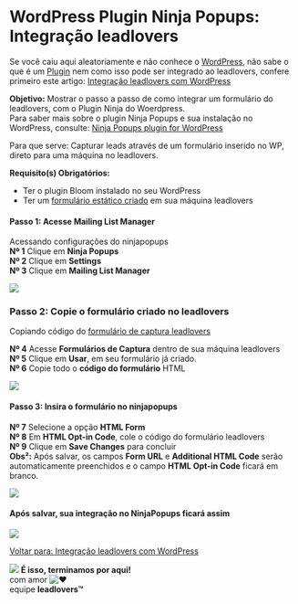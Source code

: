 # WordPress Plugin Ninja Popups: Integração leadlovers

Se você caiu aqui aleatoriamente e não conhece o [WordPress](https://br.wordpress.com/), não sabe o que é um [Plugin](https://br.wordpress.com/install-plugins/) nem como isso pode ser integrado ao leadlovers, confere primeiro este artigo: [Integração leadlovers com WordPress](https://suporte.love/integracao-leadlovers-com-wordpress/)

**Objetivo:** Mostrar o passo a passo de como integrar um formulário do leadlovers, com o Plugin Ninja do Woerdpress.\
Para saber mais sobre o plugin Ninja Popups e sua instalação no WordPress, consulte: [Ninja Popups plugin for WordPress](https://codecanyon.net/item/ninja-popups-for-wordpress/3476479)

Para que serve: Capturar leads através de um formulário inserido no WP, direto para uma máquina no leadlovers.

**Requisito(s) Obrigatórios:**

* Ter o plugin Bloom instalado no seu WordPress
* Ter um [formulário estático criado](https://suporte.love/criar-formulario-estatico/) em sua máquina leadlovers

#### Passo 1: Acesse Mailing List Manager

Acessando configurações do ninjapopups\
**Nº 1** Clique em **Ninja Popups**\
**Nº 2** Clique em **Settings**\
**Nº 3** Clique em **Mailing List Manager**

[![](https://legado.leadlovers.site/wp-content/uploads/2020/09/wordpress-plugin-ninja-popups\_-integrao-leadlovers-360041124673\_mceclip0.png)](https://legado.leadlovers.site/wp-content/uploads/2020/09/wordpress-plugin-ninja-popups\_-integrao-leadlovers-360041124673\_mceclip0.png)

### Passo 2: Copie o formulário criado no leadlovers

Copiando código do [formulário de captura leadlovers](https://suporte.love/criar-formulario-estatico/)

**Nº 4** Acesse **Formulários de Captura** dentro de sua máquina leadlovers\
**Nº 5** Clique em **Usar**, em seu formulário já criado.\
**Nº 6** Copie todo o **código do formulário** HTML

[![](https://legado.leadlovers.site/wp-content/uploads/2020/09/wordpress-plugin-ninja-popups\_-integrao-leadlovers-360041124673\_mceclip2.png)](https://legado.leadlovers.site/wp-content/uploads/2020/09/wordpress-plugin-ninja-popups\_-integrao-leadlovers-360041124673\_mceclip2.png)

#### Passo 3: Insira o formulário no ninjapopups

**Nº 7** Selecione a opção **HTML Form**\
**Nº 8** Em **HTML Opt-in Code**, cole o código do formulário leadlovers\
**Nº 9** Clique em **Save Changes** para concluir\
**Obs²:** Após salvar, os campos **Form URL** e **Additional HTML Code** serão automaticamente preenchidos e o campo **HTML Opt-in Code** ficará em branco.

[![](https://legado.leadlovers.site/wp-content/uploads/2020/09/wordpress-plugin-ninja-popups\_-integrao-leadlovers-360041124673\_mceclip3.png)](https://legado.leadlovers.site/wp-content/uploads/2020/09/wordpress-plugin-ninja-popups\_-integrao-leadlovers-360041124673\_mceclip3.png)

#### Após salvar, sua integração no NinjaPopups ficará assim

[![](https://legado.leadlovers.site/wp-content/uploads/2020/09/wordpress-plugin-ninja-popups\_-integrao-leadlovers-360041124673\_mceclip4.png)](https://legado.leadlovers.site/wp-content/uploads/2020/09/wordpress-plugin-ninja-popups\_-integrao-leadlovers-360041124673\_mceclip4.png)

[Voltar para: Integração leadlovers com WordPress](https://suporte.love/integracao-leadlovers-com-wordpress/)

![](https://legado.leadlovers.site/wp-content/uploads/2020/09/1f3c1.svg) **É isso, terminamos por aqui!**\
com amor ![❤](https://legado.leadlovers.site/wp-content/uploads/2020/09/2764.svg)\
equipe **leadlovers™**
